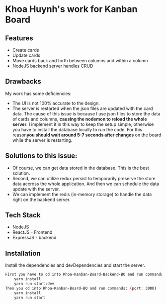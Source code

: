 # Khoa Huynh's work for Kanban Board
## Features
- Create cards
- Update cards
- Move cards back and forth between columns and within a column
- NodeJS backend server handles CRUD
## Drawbacks
My work has some deficiencies:
- The UI is not 100% accurate to the design.
- The server is restarted when the json files are updated with the card data. The cause of this issue is because I use json files to store the data of cards and columns, **causing the nodemon to reload the whole server**. I implement it in this way to keep the setup simple, otherwise you have to install the database locally to run the code. For this reason**you should wait around 5-7 seconds after changes** on the board while the server is restarting.
## Solutions to this issue:
- Of course, we can get data stored in the database. This is the best solution.
- Second, we can utilize redux persist to temporarily preserve the store data accross the whole application. And then we can schedule the data update with the server. 
- We can implement the redis (in-memory storage) to handle the data right on the backend server.

## Tech Stack
- NodeJS
- ReactJS - Frontend
- ExpressJS - backend

## Installation

Install the dependencies and devDependencies and start the server.

```sh
First you have to cd into Khoa-Kanban-Board-Backend-BO and run commands: (port: 5000)
    yarn install
    yarn run start:dev
Then you cd into Khoa-Kanban-Board-BO and run commands: (port: 3000)
    yarn install
    yarn run start
```
